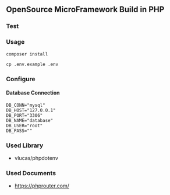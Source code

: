 ## OpenSource MicroFramework Build in PHP

### Test

### Usage
```shell
composer install
```
```shell
cp .env.example .env
```

### Configure
#### Database Connection
```dotenv
DB_CONN="mysql"
DB_HOST="127.0.0.1"
DB_PORT="3306"
DB_NAME="database"
DB_USER="root"
DB_PASS=""
```

### Used Library
- vlucas/phpdotenv

### Used Documents
- https://phprouter.com/